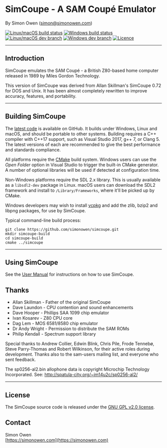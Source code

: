 # SimCoupe - A SAM Coupé Emulator

By Simon Owen (simon@simonowen.com)

[![Linux/macOS build status](https://travis-ci.com/simonowen/simcoupe.svg?branch=master)](https://app.travis-ci.com/github/simonowen/simcoupe)
[![Windows build status](https://ci.appveyor.com/api/projects/status/512shikql4ctfrv9/branch/master?svg=true)](https://ci.appveyor.com/project/simonowen/simcoupe/branch/master)
[![Linux/macOS dev branch](https://travis-ci.com/simonowen/simcoupe.svg?branch=dev)](https://app.travis-ci.com/github/simonowen/simcoupe)
[![Windows dev branch](https://ci.appveyor.com/api/projects/status/512shikql4ctfrv9/branch/dev?svg=true)](https://ci.appveyor.com/project/simonowen/simcoupe/branch/dev)
[![Licence](https://img.shields.io/badge/License-GPLv2-blue.svg?style=flat)](https://www.gnu.org/licenses/gpl-2.0.html)

---

## Introduction

SimCoupe emulates the SAM Coupé - a British Z80-based home computer released in
1989 by Miles Gordon Technology.

This version of SimCoupe was derived from Allan Skillman's SimCoupe 0.72 for DOS
and Unix. It has been almost completely rewritten to improve accuracy, features,
and portability.

---

## Building SimCoupe

The [latest code](https://github.com/simonowen/simcoupe) is available on GitHub.
It builds under Windows, Linux and macOS, and should be portable to other
systems. Building requires a C++ compiler with C++17 support, such as Visual
Studio 2017, g++ 7, or Clang 5. The latest versions of each are recommended to
give the best performance and standards compliance.

All platforms require the [CMake](https://cmake.org/) build system. Windows
users can use the _Open Folder_ option in Visual Studio to trigger the built-in
CMake generator. A number of optional libraries will be used if detected at
configuration time.

Non-Windows platforms require the SDL 2.x library. This is usually available as
a `libsdl2-dev` package in Linux. macOS users can download the SDL2 framework
and install to `/Library/Frameworks`, where it'll be picked up by CMake.

Windows developers may wish to install
[vcpkg](https://github.com/Microsoft/vcpkg) and add the zlib, bzip2 and libpng
packages, for use by SimCoupe.

Typical command-line build process:
```
git clone https://github.com/simonowen/simcoupe.git
mkdir simcoupe-build
cd simcoupe-build
cmake ../simcoupe
```

---

## Using SimCoupe

See the [User Manual](Manual.md) for instructions on how to use SimCoupe.

## Thanks

- Allan Skillman - Father of the original SimCoupe
- Dave Laundon - CPU contention and sound enhancements
- Dave Hooper - Phillips SAA 1099 chip emulator
- Ivan Kosarev - Z80 CPU core
- Dag Lem - MOS 6581/8580 chip emulator
- Dr Andy Wright - Permission to distribute the SAM ROMs
- Philip Kendall - Spectrum support library

Special thanks to Andrew Collier, Edwin Blink, Chris Pile, Frode Tennebø, Steve
Parry-Thomas and Robert Wilkinson, for their active roles during development.
Thanks also to the sam-users mailing list, and everyone who sent feedback.

The sp0256-al2.bin allophone data is copyright Microchip Technology
Incorporated. See: http://spatula-city.org/~im14u2c/sp0256-al2/

---

## License

The SimCoupe source code is released under the
[GNU GPL v2.0 license](https://www.gnu.org/licenses/gpl-2.0.html).

## Contact

Simon Owen  
[https://simonowen.com](https://simonowen.com)
